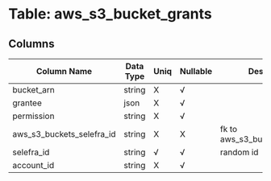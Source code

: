 # Table: aws_s3_bucket_grants

## Columns 

|  Column Name   |  Data Type  | Uniq | Nullable | Description | 
|  ----  | ----  | ----  | ----  | ---- | 
| bucket_arn | string | X | √ |  | 
| grantee | json | X | √ |  | 
| permission | string | X | √ |  | 
| aws_s3_buckets_selefra_id | string | X | X | fk to aws_s3_buckets.selefra_id | 
| selefra_id | string | √ | √ | random id | 
| account_id | string | X | √ |  | 


